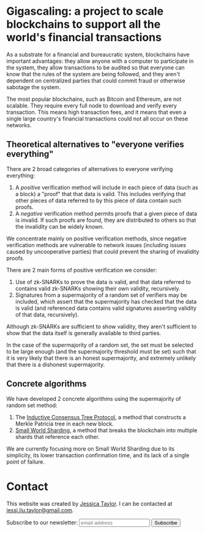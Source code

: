 # Gigascaling: a project to scale blockchains to support all the world's financial transactions

As a substrate for a financial and bureaucratic system, blockchains have important advantages: they
allow anyone with a computer to participate in the system, they allow transactions to be audited
so that everyone can know that the rules of the system are being followed, and they aren't dependent
on centralized parties that could commit fraud or otherwise sabotage the system.

The most popular blockchains, such as Bitcoin and Ethereum, are not scalable.  They require every
full node to download and verify every transaction.  This means high transaction fees, and it means
that even a single large country's financial transactions could not all occur on these networks.

## Theoretical alternatives to "everyone verifies everything"

There are 2 broad categories of alternatives to everyone verifying everything:

1. A _positive_ verification method will include in each piece of data (such as a block) a "proof" that that data is valid.  This includes verifying that other pieces of data referred to by this piece of data contain such proofs.
2. A _negative_ verification method permits proofs that a given piece of data is invalid.  If such proofs are found, they are distributed to others so that the invalidity can be widely known.

We concentrate mainly on positive verification methods, since negative verification methods are vulnerable to network issues (including issues caused by uncooperative parties) that could prevent the sharing of invalidity proofs.

There are 2 main forms of positive verification we consider:

1. Use of zk-SNARKs to prove the data is valid, and that data referred to contains valid zk-SNARKs showing their own validity, recursively.
2. Signatures from a supermajority of a random set of verifiers may be included, which assert that the supermajority has checked that the data is valid (and referenced data contains valid signatures asserting validity of that data, recursively).

Although zk-SNARKs are sufficient to show validity, they aren't sufficient to show that the data itself is generally available to third parties.

In the case of the supermajority of a random set, the set must be selected to be large enough (and the supermajority threshold must be set) such that it is very likely that there is an honest supermajority, and extremely unlikely that there is a dishonest supermajority.

## Concrete algorithms

We have developed 2 concrete algorithms using the supermajority of random set method:

1. The [Inductive Consensus Tree Protocol](http://ictp.io), a method that constructs a Merkle Patricia tree in each new block.
2. [Small World Sharding](./small_world_sharding/small_world_sharding.pdf), a method that breaks the blockchain into multiple shards that reference each other.

We are currently focusing more on Small World Sharding due to its simplicity, its lower transaction confirmation time, and its lack of a single point of failure.

# Contact

This website was created by [Jessica Taylor](http://jessic.at).  I can be contacted at jessi.liu.taylor@gmail.com.

<form action="https://gigascaling.us20.list-manage.com/subscribe/post?u=61c975c73b706888efaa969c1&amp;id=6cc0960d2f" method="post" id="mc-embedded-subscribe-form" name="mc-embedded-subscribe-form" class="validate" target="_blank" novalidate>
	<label for="mce-EMAIL">Subscribe to our newsletter:</label>
	<input type="email" value="" name="EMAIL" class="email" id="mce-EMAIL" placeholder="email address" required>
    <!-- real people should not fill this in and expect good things - do not remove this or risk form bot signups-->
    <div style="position: absolute; left: -5000px;" aria-hidden="true"><input type="text" name="b_61c975c73b706888efaa969c1_6cc0960d2f" tabindex="-1" value=""></div>
    <input type="submit" value="Subscribe" name="subscribe" id="mc-embedded-subscribe" class="button">
</form>


